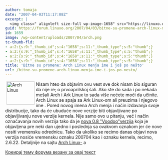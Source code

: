 ```yaml
---
author: tomaja
date: "2007-04-03T11:17:08Z"
excerpt: |
  <img class=" alignleft size-full wp-image-1658" src="https://linuxo.org/wp-content/uploads/2007/04/arch.png" alt="Arch Linux" title="Arch Linux" hspace="4" width="90" height="74" align="left" />NIsam hteo da objavim ovu vest sve dok nisam bio siguran da nije re; o prvoaprilskoj &scaron;ali. Ako ste do sada i po nekada me&scaron;ali Arch i Ark Linux to sada vi&scaron;e nećete moći da učinite. Arch Linux se spaja sa Ark Linux-om ali preuzima i njegovo ime . Pored novog imena Arch menja i način izdavanja svoje distribucije, tako da će ubuduće nove verzije biti objavljivane po objavljivanju nove verzije kernela. Nije samo ovo u pitanju, već i način označavanja novih verzija tako da je <a href="http://www.archlinux.org/news/305/" target="_blank" title="Novi Arch Linux: 0.8 &quot;Voodoo&quot;">nova 0.8 &quot;Voodoo&quot;verzija</a>  koja je objavljena pre neki dan ujedno i poslednja sa ovakvom oznakom jer će nove nositi vremensku odrednicu. Tako da ukoliko se recimo danas objavi nova verzija nosiće vremensku oznaku 200704 kao i oznaku kernela, recimo, 2.6.22.  Detaljnije na sajtu <a href="http://www.archlinux.org/" target="_blank" title="Arch Linux home page">Arch Linux-</a> a
guid: https://forum.linuxo.org/2007/04/03/bitne-su-promene-arch-linux-menja-ime-i-jos-po-nesto/
id: 1659
image: /wp-content/uploads/2007/04/arch.png
tc-thumb-fld:
- a:2:{s:9:"_thumb_id";s:4:"1658";s:11:"_thumb_type";s:5:"thumb";}
- a:2:{s:9:"_thumb_id";s:4:"1658";s:11:"_thumb_type";s:5:"thumb";}
- a:2:{s:9:"_thumb_id";s:4:"1658";s:11:"_thumb_type";s:5:"thumb";}
- a:2:{s:9:"_thumb_id";s:4:"1658";s:11:"_thumb_type";s:5:"thumb";}
title: 'Bitne su promene: Arch Linux menja ime i još po nešto'
url: /bitne-su-promene-arch-linux-menja-ime-i-jos-po-nesto/
---
```

<img class=" alignleft size-full wp-image-1658" src="https://linuxo.org/wp-content/uploads/2007/04/arch.png" alt="Arch Linux" title="Arch Linux" hspace="4" width="90" height="74" align="left" />NIsam hteo da objavim ovu vest sve dok nisam bio siguran da nije re; o prvoaprilskoj &scaron;ali. Ako ste do sada i po nekada me&scaron;ali Arch i Ark Linux to sada vi&scaron;e nećete moći da učinite. Arch Linux se spaja sa Ark Linux-om ali preuzima i njegovo ime . Pored novog imena Arch menja i način izdavanja svoje distribucije, tako da će ubuduće nove verzije biti objavljivane po objavljivanju nove verzije kernela. Nije samo ovo u pitanju, već i način označavanja novih verzija tako da je <a href="http://www.archlinux.org/news/305/" target="_blank" title="Novi Arch Linux: 0.8 &quot;Voodoo&quot;">nova 0.8 "Voodoo"verzija</a> koja je objavljena pre neki dan ujedno i poslednja sa ovakvom oznakom jer će nove nositi vremensku odrednicu. Tako da ukoliko se recimo danas objavi nova verzija nosiće vremensku oznaku 200704 kao i oznaku kernela, recimo, 2.6.22. Detaljnije na sajtu <a href="http://www.archlinux.org/" target="_blank" title="Arch Linux home page">Arch Linux-</a> a  
<!--break-->

[Креирај тему форума везану за овај текст](https://linuxo.org/nova-tema-na-forumu/?se_pid=1659)
